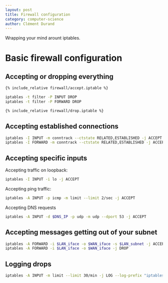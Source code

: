 ```yaml
---
layout: post
title: Firewall configuration
category: computer-science
author: Clément Durand
---
```


Wrapping your mind arount iptables.

# Basic firewall configuration

## Accepting or dropping everything

```bash
{% include_relative firewall/accept.iptable %}
```

```bash
iptables -t filter -P INPUT DROP
iptables -t filter -P FORWARD DROP
```

```bash
{% include_relative firewall/drop.iptable %}
```

## Accepting established connections

```bash
iptables -I INPUT -m conntrack --ctstate RELATED,ESTABLISHED -j ACCEPT
iptables -I FORWARD -m conntrack --ctstate RELATED,ESTABLISHED -j ACCEPT
```

## Accepting specific inputs

Accepting traffic on loopback:

```bash
iptables -I INPUT -i lo -j ACCEPT
```

Accepting ping traffic:

```bash
iptables -A INPUT -p icmp -m limit --limit 2/sec -j ACCEPT
```

Accepting DNS requests

```bash
iptables -A INPUT -d $DNS_IP -p udp -m udp --dport 53 -j ACCEPT
```

## Accepting messages getting out of your subnet

```bash
iptables -A FORWARD -i $LAN_iface -o $WAN_iface -s $LAN_subnet -j ACCEPT
iptables -A FORWARD -i $LAN_iface -o $WAN_iface -j DROP
```

## Logging drops

```bash
iptables -A INPUT -m limit --limit 30/min -j LOG --log-prefix "iptables INPUT denied: " --log-level 7
```
